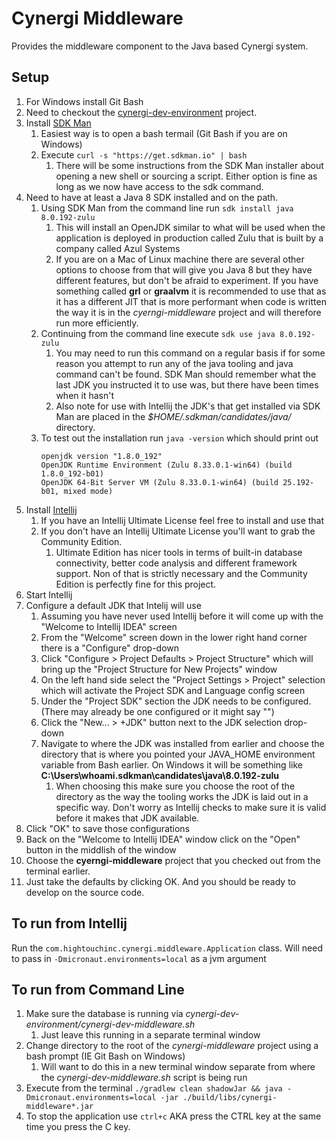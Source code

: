 # Cynergi Middleware

Provides the middleware component to the Java based Cynergi system.

## Setup
1. For Windows install Git Bash
2. Need to checkout the [cynergi-dev-environment](http://gitlab.hightouchinc.com/cynergi2019/cynergi-dev-environment) project.
3. Install [SDK Man](https://sdkman.io/)
   1. Easiest way is to open a bash termail (Git Bash if you are on Windows)
   2. Execute `curl -s "https://get.sdkman.io" | bash`
      1. There will be some instructions from the SDK Man installer about opening a new shell or sourcing a script.
         Either option is fine as long as we now have access to the sdk command.
4. Need to have at least a Java 8 SDK installed and on the path.
   1. Using SDK Man from the command line run `sdk install java 8.0.192-zulu`
      1. This will install an OpenJDK similar to what will be used when the application is deployed in production called
         Zulu that is built by a company called Azul Systems
      2. If you are on a Mac of Linux machine there are several other options to choose from that will give you Java 8
         but they have different features, but don't be afraid to experiment.  If you have something called **grl** or 
         **graalvm** it is recommended to use that as it has a different JIT that is more performant when code is
         written the way it is in the *cyerngi-middleware* project and will therefore run more efficiently.  
   2. Continuing from the command line execute `sdk use java 8.0.192-zulu`
      1. You may need to run this command on a regular basis if for some reason you attempt to run any of the java
         tooling and java command can't be found.  SDK Man should remember what the last JDK you instructed it to use
         was, but there have been times when it hasn't
      2. Also note for use with Intellij the JDK's that get installed via SDK Man are placed in the *$HOME/.sdkman/candidates/java/*
         directory.
   3. To test out the installation run `java -version` which should print out
      ```
      openjdk version "1.8.0_192"
      OpenJDK Runtime Environment (Zulu 8.33.0.1-win64) (build 1.8.0_192-b01)
      OpenJDK 64-Bit Server VM (Zulu 8.33.0.1-win64) (build 25.192-b01, mixed mode)
      ```
5. Install [Intellij](https://www.jetbrains.com/idea/download)
   1. If you have an Intellij Ultimate License feel free to install and use that
   2. If you don't have an Intellij Ultimate License you'll want to grab the Community Edition.
      1. Ultimate Edition has nicer tools in terms of built-in database connectivity, better code analysis and different
         framework support.  Non of that is strictly necessary and the Community Edition is perfectly fine for this
         project.
6. Start Intellij
7. Configure a default JDK that Intelij will use
   1. Assuming you have never used Intellij before it will come up with the "Welcome to Intellij IDEA" screen
   2. From the "Welcome" screen down in the lower right hand corner there is a "Configure" drop-down
   3. Click "Configure > Project Defaults > Project Structure" which will bring up the "Project Structure for New Projects"
      window
   4. On the left hand side select the "Project Settings > Project" selection which will activate the Project SDK and Language
      config screen
   5. Under the "Project SDK" section the JDK needs to be configured.  (There may already be one configured or it might say "<NO SDK>")
   6. Click the "New... > +JDK" button next to the JDK selection drop-down
   7. Navigate to where the JDK was installed from earlier and choose the directory that is where you pointed your JAVA_HOME
      environment variable from Bash earlier.  On Windows it will be something like **C:\Users\whoami\.sdkman\candidates\java\8.0.192-zulu**
	  1. When choosing this make sure you choose the root of the directory as the way the tooling works the JDK is laid out in a 
	     specific way.  Don't worry as Intellij checks to make sure it is valid before it makes that JDK available.
7. Click "OK" to save those configurations
9. Back on the "Welcome to Intellij IDEA" window click on the "Open" button in the middlish of the window
10. Choose the **cyerngi-middleware** project that you checked out from the terminal earlier.
11. Just take the defaults by clicking OK.  And you should be ready to develop on the source code.

## To run from Intellij
Run the `com.hightouchinc.cynergi.middleware.Application` class.  Will need to pass in `-Dmicronaut.environments=local`
as a jvm argument

## To run from Command Line
1. Make sure the database is running via *cynergi-dev-environment/cynergi-dev-middleware.sh*
   1. Just leave this running in a separate terminal window
2. Change directory to the root of the *cynergi-middleware* project using a bash prompt (IE Git Bash on Windows)
   1. Will want to do this in a new terminal window separate from where the *cynergi-dev-middleware.sh* script is being run
3. Execute from the terminal `./gradlew clean shadowJar && java -Dmicronaut.environments=local -jar ./build/libs/cynergi-middleware*.jar`
4. To stop the application use `ctrl+c` AKA press the CTRL key at the same time you press the C key.
